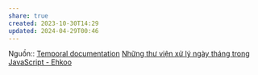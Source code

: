 ```yaml
---
share: true
created: 2023-10-30T14:29
updated: 2024-04-29T00:46
---
```

Nguồn:: [Temporal documentation](https://tc39.es/proposal-temporal/docs/)
[Những thư viện xử lý ngày tháng trong JavaScript - Ehkoo](https://ehkoo.com/bai-viet/nhung-thu-vien-xu-ly-ngay-thang-trong-javascript)